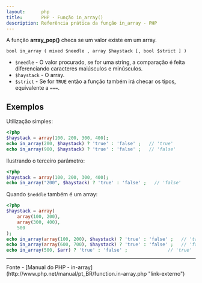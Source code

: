```yaml
---
layout:      php
title:       PHP - Função in_array()
description: Referência prática da função in_array - PHP
---
```



A função __array_pop()__ checa se um valor existe em um array.

    bool in_array ( mixed $needle , array $haystack [, bool $strict ] )


- `$needle` -  O valor procurado, se for uma string, a comparação é feita diferenciando caracteres maiúsculos e minúsculos.
- `$haystack` - O array.
- `$strict` -  Se for `TRUE` então a função também irá checar os tipos, equivalente a `===`.


Exemplos
---

Utilização simples:

```php
<?php
$haystack = array(100, 200, 300, 400); 
echo in_array(200, $haystack) ? 'true' : 'false' ;   // 'true'
echo in_array(900, $haystack) ? 'true' : 'false' ;   // 'false'
```


Ilustrando o terceiro parâmetro:

```php
<?php
$haystack = array(100, 200, 300, 400); 
echo in_array("200", $haystack) ? 'true' : 'false' ;   // 'false'
```


Quando `$neddle` também é um array:

```php
<?php
$haystack = array(
    array(100, 200),
    array(300, 400),
    500
);
echo in_array(array(100, 200), $haystack) ? 'true' : 'false' ;   // 'true'
echo in_array(array(600, 700), $haystack) ? 'true' : 'false' ;   // 'false'
echo in_array(500, $arr) ? 'true' : 'false' ;               // 'true'
```


<hr>
Fonte
- [Manual do PHP - in-array](http://www.php.net/manual/pt_BR/function.in-array.php "link-externo")

